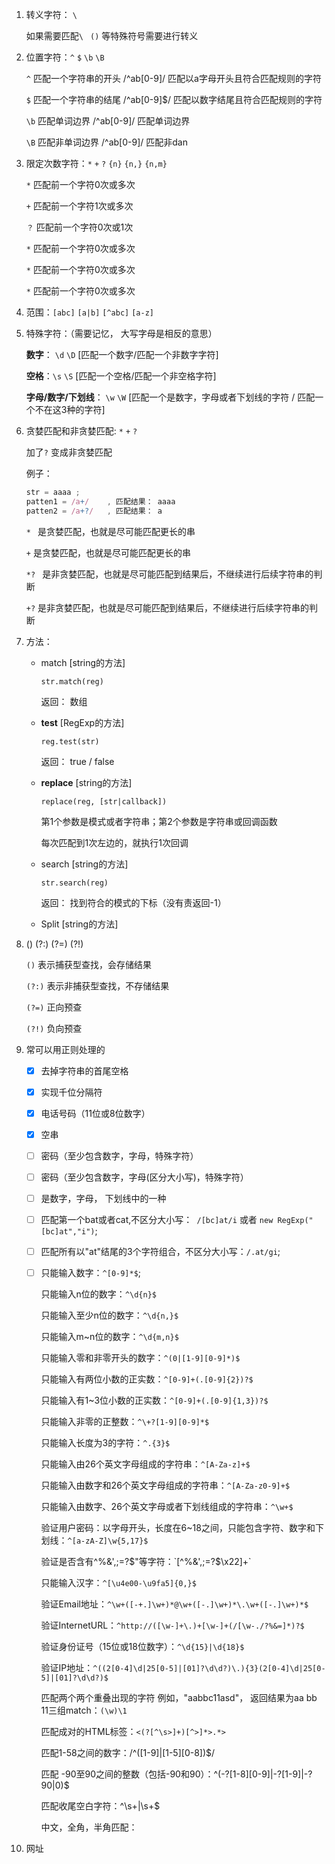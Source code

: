 1. 转义字符： `\`

   如果需要匹配`\ ` `()` 等特殊符号需要进行转义

   

2. 位置字符：`^`  `$`  `\b` `\B`

   `^` 匹配一个字符串的开头        /^ab[0-9]/   匹配以a字母开头且符合匹配规则的字符

   `$` 匹配一个字符串的结尾        /^ab[0-9]$/   匹配以数字结尾且符合匹配规则的字符

   `\b` 匹配单词边界        /^ab[0-9]/   匹配单词边界

   `\B` 匹配非单词边界        /^ab[0-9]/   匹配非dan

   

   

3. 限定次数字符：`*` `+` `?` `{n}` `{n,}` `{n,m}`

   `*`  匹配前一个字符0次或多次

   `+`  匹配前一个字符1次或多次

   `？`  匹配前一个字符0次或1次

   `*`  匹配前一个字符0次或多次

   `*`  匹配前一个字符0次或多次

   `*`  匹配前一个字符0次或多次

   

4. 范围：`[abc]` `[a|b]` `[^abc]` `[a-z]`

   

5. 特殊字符：（需要记忆， 大写字母是相反的意思）

   **数字**： `\d` `\D`      [匹配一个数字/匹配一个非数字字符]

   **空格**：`\s` `\S`       [匹配一个空格/匹配一个非空格字符]

   **字母/数字/下划线**： `\w` `\W`     [匹配一个是数字，字母或者下划线的字符 /  匹配一个不在这3种的字符]

   

6. 贪婪匹配和非贪婪匹配: `*`  `+` `?`

   加了`?` 变成非贪婪匹配

   例子： 

   ```javascript
   str = aaaa ;    
   patten1 = /a+/    , 匹配结果： aaaa
   patten2 = /a+?/   , 匹配结果： a
   ```

   `* `  是贪婪匹配，也就是尽可能匹配更长的串    

   `+`  是贪婪匹配，也就是尽可能匹配更长的串

   `*? `  是非贪婪匹配，也就是尽可能匹配到结果后，不继续进行后续字符串的判断

   `+?`  是非贪婪匹配，也就是尽可能匹配到结果后，不继续进行后续字符串的判断

   

7. 方法：

   - match   [string的方法]

     `str.match(reg)`

     返回： 数组

     

   - **test**   [RegExp的方法]

     `reg.test(str)`

     返回： true / false

     

   - **replace**  [string的方法]

     `replace(reg, [str|callback])`

     第1个参数是模式或者字符串；第2个参数是字符串或回调函数

     每次匹配到1次左边的，就执行1次回调

     

   - search   [string的方法]

     `str.search(reg)`

     返回：  找到符合的模式的下标（没有责返回-1）

     

   - Split    [string的方法]

   

8. () (?:)  (?=) (?!) 

   `()` 表示捕获型查找，会存储结果

   `(?:)` 表示非捕获型查找，不存储结果

   `(?=)` 正向预查

   `(?!)` 负向预查

   

9. 常可以用正则处理的

   - [x] 去掉字符串的首尾空格

   - [x] 实现千位分隔符

   - [x] 电话号码（11位或8位数字）

   - [x] 空串

   - [ ] 密码（至少包含数字，字母，特殊字符）

   - [ ] 密码（至少包含数字，字母(区分大小写)，特殊字符）

   - [ ] 是数字，字母， 下划线中的一种

   - [ ] 匹配第一个bat或者cat,不区分大小写：` /[bc]at/i` 或者 `new RegExp("[bc]at","i")`;

   - [ ] 匹配所有以"at"结尾的3个字符组合，不区分大小写：`/.at/gi`;

   - [ ] 只能输入数字：`^[0-9]*$`;

     只能输入n位的数字：`^\d{n}$`

     只能输入至少n位的数字：`^\d{n,}$`

     只能输入m~n位的数字：`^\d{m,n}$`

     只能输入零和非零开头的数字：`^(0|[1-9][0-9]*)$`

     只能输入有两位小数的正实数：`^[0-9]+(.[0-9]{2})?$`

     只能输入有1~3位小数的正实数：`^[0-9]+(.[0-9]{1,3})?$`

     只能输入非零的正整数：`^\+?[1-9][0-9]*$`

     只能输入长度为3的字符：`^.{3}$`

     只能输入由26个英文字母组成的字符串：`^[A-Za-z]+$`

     只能输入由数字和26个英文字母组成的字符串：`^[A-Za-z0-9]+$`

     只能输入由数字、26个英文字母或者下划线组成的字符串：`^\w+$`

     验证用户密码：以字母开头，长度在6~18之间，只能包含字符、数字和下划线：`^[a-zA-Z]\w{5,17}$`

     验证是否含有^%&',;=?$"等字符：`[^%&',;=?$\x22]+`

     只能输入汉字：`^[\u4e00-\u9fa5]{0,}$`

     验证Email地址：`^\w+([-+.]\w+)*@\w+([-.]\w+)*\.\w+([-.]\w+)*$`

     验证InternetURL：`^http://([\w-]+\.)+[\w-]+(/[\w-./?%&=]*)?$`

     验证身份证号（15位或18位数字）：`^\d{15}|\d{18}$`

     验证IP地址：`^((2[0-4]\d|25[0-5]|[01]?\d\d?)\.){3}(2[0-4]\d|25[0-5]|[01]?\d\d?)$`

     匹配两个两个重叠出现的字符 例如，"aabbc11asd"， 返回结果为aa bb 11三组match：`(\w)\1`

     匹配成对的HTML标签：`<(?[^\s>]+)[^>]*>.*>`

     匹配1-58之间的数字：/^([1-9]|[1-5][0-8])$/

     匹配 -90至90之间的整数（包括-90和90）：^(-?[1-8][0-9]|-?[1-9]|-?90|0)$

     匹配收尾空白字符：^\s+|\s+$

     中文，全角，半角匹配：

     

10. 网址

    